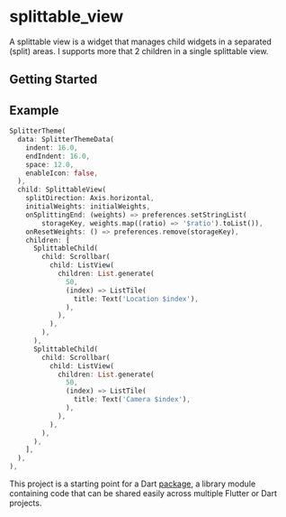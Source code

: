 # splittable_view

A splittable view is a widget that manages child widgets in a separated
(split) areas. I supports more that 2 children in a single splittable view.

## Getting Started

## Example

```dart
SplitterTheme(
  data: SplitterThemeData(
    indent: 16.0,
    endIndent: 16.0,
    space: 12.0,
    enableIcon: false,
  ),
  child: SplittableView(
    splitDirection: Axis.horizontal,
    initialWeights: initialWeights,
    onSplittingEnd: (weights) => preferences.setStringList(
        storageKey, weights.map((ratio) => '$ratio').toList()),
    onResetWeights: () => preferences.remove(storageKey),
    children: [
      SplittableChild(
        child: Scrollbar(
          child: ListView(
            children: List.generate(
              50,
              (index) => ListTile(
                title: Text('Location $index'),
              ),
            ),
          ),
        ),
      ),
      SplittableChild(
        child: Scrollbar(
          child: ListView(
            children: List.generate(
              50,
              (index) => ListTile(
                title: Text('Camera $index'),
              ),
            ),
          ),
        ),
      ),
    ],
  ),
),
```

This project is a starting point for a Dart
[package](https://flutter.dev/developing-packages/),
a library module containing code that can be shared easily across
multiple Flutter or Dart projects.
